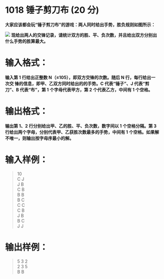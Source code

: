 # 1018 锤子剪刀布 (20 分)

__大家应该都会玩“锤子剪刀布”的游戏：两人同时给出手势，胜负规则如图所示：__

[![](https://images.ptausercontent.com/724da598-b37f-4f1f-99b4-71459654ce3a.jpg)](https://images.ptausercontent.com/724da598-b37f-4f1f-99b4-71459654ce3a.jpg "markdown")
__现给出两人的交锋记录，请统计双方的胜、平、负次数，并且给出双方分别出什么手势的胜算最大。__
# 输入格式：

__输入第 1 行给出正整数 N（≤10​5​​），即双方交锋的次数。随后 N 行，每行给出一次交 锋的信息，即甲、乙双方同时给出的的手势。C 代表“锤子”、J 代表“剪刀”、B 代表“布”，第 1 个字母代表甲方，第 2 个代表乙方，中间有 1 个空格。__
# 输出格式：

__输出第 1、2 行分别给出甲、乙的胜、平、负次数，数字间以 1 个空格分隔。第 3 行给出两个字母，分别代表甲、乙获胜次数最多的手势，中间有 1 个空格。如果解不唯一，则输出按字母序最小的解。__
# 输入样例：

> 10 <br />
C J <br /> 
J B <br />
C B <br />
B B <br />
B C <br />
C C <br />
C B <br />
J B <br />
B C <br />
J J <br />

# 输出样例：

> 5 3 2 <br />
2 3 5 <br />
B B <br />



